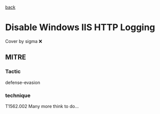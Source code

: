 [back](../index.md)
# Disable Windows IIS HTTP Logging
Cover by sigma :x: 
## MITRE
### Tactic
defense-evasion
### technique
T1562.002
Many more think to do...